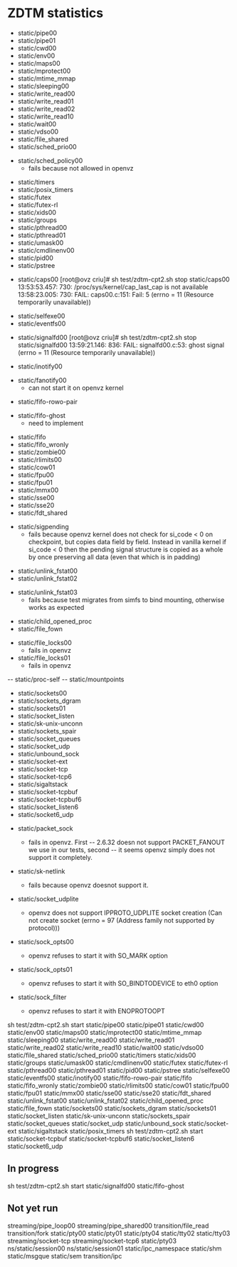 ZDTM statistics
===============

+ static/pipe00
+ static/pipe01
+ static/cwd00
+ static/env00
+ static/maps00
+ static/mprotect00
+ static/mtime_mmap
+ static/sleeping00
+ static/write_read00
+ static/write_read01
+ static/write_read02
+ static/write_read10
+ static/wait00
+ static/vdso00
+ static/file_shared
+ static/sched_prio00
- static/sched_policy00
	- fails because not allowed in openvz
+ static/timers
+ static/posix_timers
+ static/futex
+ static/futex-rl
+ static/xids00
+ static/groups
+ static/pthread00
+ static/pthread01
+ static/umask00
+ static/cmdlinenv00
+ static/pid00
+ static/pstree
- static/caps00
	[root@ovz criu]# sh test/zdtm-cpt2.sh stop static/caps00
	13:53:53.457:   730: /proc/sys/kernel/cap_last_cap is not available
	13:58:23.005:   730: FAIL: caps00.c:151: Fail: 5 (errno = 11 (Resource temporarily unavailable))
+ static/selfexe00
+ static/eventfs00
- static/signalfd00
	[root@ovz criu]# sh test/zdtm-cpt2.sh stop static/signalfd00
	13:59:21.146:   836: FAIL: signalfd00.c:53: ghost signal (errno = 11 (Resource temporarily unavailable))
+ static/inotify00
- static/fanotify00
	- can not start it on openvz kernel
+ static/fifo-rowo-pair
- static/fifo-ghost
	- need to implement
+ static/fifo
+ static/fifo_wronly
+ static/zombie00
+ static/rlimits00
+ static/cow01
+ static/fpu00
+ static/fpu01
+ static/mmx00
+ static/sse00
+ static/sse20
+ static/fdt_shared
- static/sigpending
	- fails because openvz kernel does not check for si_code < 0 on
	  checkpoint, but copies data field by field. Instead in vanilla
	  kernel if si_code < 0 then the pending signal structure is copied
	  as a whole by once preserving all data (even that which is in padding)
+ static/unlink_fstat00
+ static/unlink_fstat02
- static/unlink_fstat03
	- fails because test migrates from simfs to bind mounting, otherwise
	  works as expected
+ static/child_opened_proc
+ static/file_fown
- static/file_locks00
	- fails in openvz
- static/file_locks01
	- fails in openvz

-- static/proc-self
-- static/mountpoints

+ static/sockets00
+ static/sockets_dgram
+ static/sockets01
+ static/socket_listen
+ static/sk-unix-unconn
+ static/sockets_spair
+ static/socket_queues
+ static/socket_udp
+ static/unbound_sock
+ static/socket-ext
+ static/socket-tcp
+ static/socket-tcp6
+ static/sigaltstack
+ static/socket-tcpbuf
+ static/socket-tcpbuf6
+ static/socket_listen6
+ static/socket6_udp

- static/packet_sock
	- fails in openvz. First -- 2.6.32 doesn not
	  support PACKET_FANOUT we use in our tests,
	  second -- it seems openvz simply does not
	  support it completely.

 - static/sk-netlink
	- fails because openvz doesnot support it.
 - static/socket_udplite
	- openvz does not support IPPROTO_UDPLITE socket creation
	  (Can not create socket (errno = 97 (Address family not supported by protocol)))

 - static/sock_opts00
	- openvz refuses to start it with SO_MARK option

 - static/sock_opts01
	- openvz refuses to start it with SO_BINDTODEVICE to eth0 option

 - static/sock_filter
	- openvz refuses to start it with ENOPROTOOPT

sh test/zdtm-cpt2.sh start static/pipe00 static/pipe01 static/cwd00 static/env00 static/maps00 static/mprotect00 static/mtime_mmap static/sleeping00 static/write_read00 static/write_read01 static/write_read02 static/write_read10 static/wait00 static/vdso00 static/file_shared static/sched_prio00 static/timers static/xids00 static/groups static/umask00 static/cmdlinenv00 static/futex static/futex-rl static/pthread00 static/pthread01 static/pid00 static/pstree static/selfexe00 static/eventfs00 static/inotify00 static/fifo-rowo-pair static/fifo static/fifo_wronly static/zombie00 static/rlimits00 static/cow01 static/fpu00 static/fpu01 static/mmx00 static/sse00 static/sse20 static/fdt_shared static/unlink_fstat00 static/unlink_fstat02 static/child_opened_proc static/file_fown static/sockets00 static/sockets_dgram static/sockets01 static/socket_listen static/sk-unix-unconn static/sockets_spair static/socket_queues static/socket_udp static/unbound_sock static/socket-ext static/sigaltstack static/posix_timers
sh test/zdtm-cpt2.sh start static/socket-tcpbuf static/socket-tcpbuf6 static/socket_listen6 static/socket6_udp

In progress
-----------

sh test/zdtm-cpt2.sh start static/signalfd00 static/fifo-ghost

Not yet run
-----------

streaming/pipe_loop00
streaming/pipe_shared00
transition/file_read
transition/fork
static/pty00
static/pty01
static/pty04
static/tty02
static/tty03
streaming/socket-tcp
streaming/socket-tcp6
static/pty03
ns/static/session00
ns/static/session01
static/ipc_namespace
static/shm
static/msgque
static/sem
transition/ipc
